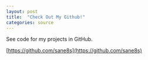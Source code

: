 ```yaml
---
layout: post
title:  "Check Out My Github!"
categories: source
---
```

See code for my projects in GitHub.

[https://github.com/sane8s](https://github.com/sane8s)